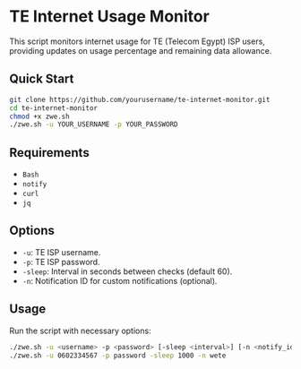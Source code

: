 # TE Internet Usage Monitor

This script monitors internet usage for TE (Telecom Egypt) ISP users, providing updates on usage percentage and remaining data allowance.

## Quick Start

```bash
git clone https://github.com/yourusername/te-internet-monitor.git
cd te-internet-monitor
chmod +x zwe.sh
./zwe.sh -u YOUR_USERNAME -p YOUR_PASSWORD
```

## Requirements

- `Bash`
- `notify`
- `curl`
- `jq`

## Options

- `-u`: TE ISP username.
- `-p`: TE ISP password.
- `-sleep`: Interval in seconds between checks (default 60).
- `-n`: Notification ID for custom notifications (optional).

## Usage

Run the script with necessary options:

```bash
./zwe.sh -u <username> -p <password> [-sleep <interval>] [-n <notify_id>]
./zwe.sh -u 0602334567 -p password -sleep 1000 -n wete
```